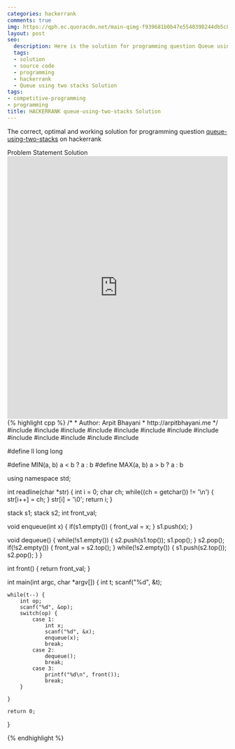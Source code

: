 ```yaml
---
categories: hackerrank
comments: true
img: https://qph.ec.quoracdn.net/main-qimg-f939681b0b47e5540398244db5c8966f?convert_to_webp=true
layout: post
seo:
  description: Here is the solution for programming question Queue using two stacks on hackerrank
  tags:
  - solution
  - source code
  - programming
  - hackerrank
  - Queue using two stacks Solution
tags:
- competitive-programming
- programming
title: HACKERRANK queue-using-two-stacks Solution
---
```

The correct, optimal and working solution for programming question [queue-using-two-stacks](https://www.hackerrank.com/challenges/queue-using-two-stacks) on hackerrank

<div class="ui secondary pointing large menu">
  <a class="grey item" data-tab="problem-statement">
    Problem Statement
  </a>
  <a class="active item grey" data-tab="solution">
    Solution
  </a>
</div>
<div class="ui bottom attached tab" data-tab="problem-statement">
    <iframe src="https://www.hackerrank.com/challenges/queue-using-two-stacks" width="100%" height="600px" style="overflow: scroll; border: none;"></iframe>
</div>
<div class="ui bottom attached active tab" data-tab="solution">
{% highlight cpp %}
/*
 *  Author: Arpit Bhayani
 *  http://arpitbhayani.me
 */
#include <cmath>
#include <cstdio>
#include <cstdlib>
#include <climits>
#include <deque>
#include <iostream>
#include <list>
#include <limits>
#include <map>
#include <queue>
#include <set>
#include <stack>
#include <vector>

#define ll long long

#define MIN(a, b) a < b ? a : b
#define MAX(a, b) a > b ? a : b

using namespace std;

int readline(char *str) {
    int i = 0;
    char ch;
    while((ch = getchar()) != '\n') {
        str[i++] = ch;
    }
    str[i] = '\0';
    return i;
}

stack<int> s1;
stack<int> s2;
int front_val;

void enqueue(int x) {
    if(s1.empty()) {
        front_val = x;
    }
    s1.push(x);
}

void dequeue() {
    while(!s1.empty()) {
        s2.push(s1.top());
        s1.pop();
    }
    s2.pop();
    if(!s2.empty()) {
        front_val = s2.top();
    }
    while(!s2.empty()) {
        s1.push(s2.top());
        s2.pop();
    }
}

int front() {
    return front_val;
}

int main(int argc, char *argv[]) {
    int t;
    scanf("%d", &t);

    while(t--) {
        int op;
        scanf("%d", &op);
        switch(op) {
            case 1:
                int x;
                scanf("%d", &x);
                enqueue(x);
                break;
            case 2:
                dequeue();
                break;
            case 3:
                printf("%d\n", front());
                break;
        }

    }

    return 0;
}

{% endhighlight %}
</div>

